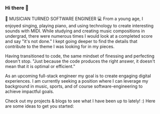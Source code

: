 ### Hi there 👋

<!--
**alanbanks229/alanbanks229** is a ✨ _special_ ✨ repository because its `README.md` (this file) appears on your GitHub profile.
- 🔭 I’m currently working on ...
- 🌱 I’m currently learning ...
- 👯 I’m looking to collaborate on ...
- 🤔 I’m looking for help with ...
- 💬 Ask me about ...
- 📫 How to reach me: ...
- 😄 Pronouns: ...
- ⚡ Fun fact: ...
-->
🎵 MUSICIAN TURNED SOFTWARE ENGINEER 💻
From a young age, I enjoyed singing, playing piano, and using technology to create interesting sounds with MIDI. While studying and creating music compositions in undergrad, there were numerous times I would look at a completed score and say "it's not done." I kept going deeper to find the details that contribute to the theme I was looking for in my pieces.

Having transitioned to code, the same mindset of finessing and perfecting doesn't stop. "Just because the code produces the right answer, it doesn't mean that it is optimal or efficient."

As an upcoming full-stack engineer my goal is to create engaging digital experiences. I am currently seeking a position where I can leverage my background in music, sports, and of course software-engineering to achieve impactful goals.

Check out my projects & blogs to see what I have been up to lately! :)
Here are some ideas to get you started:

